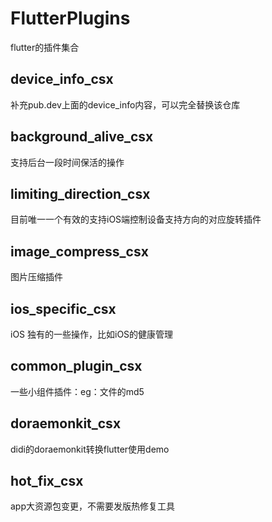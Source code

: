 # FlutterPlugins
flutter的插件集合


## device_info_csx
补充pub.dev上面的device_info内容，可以完全替换该仓库


## background_alive_csx
支持后台一段时间保活的操作


## limiting_direction_csx
目前唯一一个有效的支持iOS端控制设备支持方向的对应旋转插件


## image_compress_csx
图片压缩插件


## ios_specific_csx
iOS 独有的一些操作，比如iOS的健康管理


## common_plugin_csx
一些小组件插件：eg：文件的md5


## doraemonkit_csx
didi的doraemonkit转换flutter使用demo
 
 
## hot_fix_csx
app大资源包变更，不需要发版热修复工具

